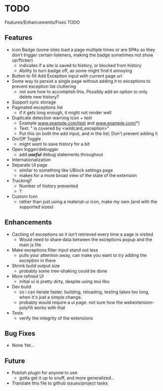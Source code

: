# TODO

Features/Enhancements/Fixes TODO

## Features

- Icon Badge (some sites load a page multiple times or are SPAs so they don't trigger certain listeners, making the badge sometimes not show up/flicker)
  - indicates if a site is saved to history, or blocked from history
  - Ability to turn badge off, as some might find it annoying
- Button to fill Add Exception input with current page url
- Some way to persist a single page without adding it to exceptions to prevent exception list cluttering
  - not sure how to accomplish this. Possibly add an option to only delete new history?
- Support sync storage
- Paginated exceptions list
  - if it gets long enough, it might not render well
- Duplicate detection warning icon + text
  - Example www.example.com/test and www.example.com/*)
  - Text: "<exception> is covered by <wildcard_exception>"
  - Put this on both the add input, and in the list; Don't prevent adding it
- On/Off Toggle
  - might want to save history for a bit
- Open logger/debugger
  - add ***useful*** debug statements throughout
- Internationalization
- Separate UI page
  - similar to something like UBlock settings page
  - makes for a more broad view of the state of the extension
- Tracking?
  - Number of history prevented
  - ?
- Custom Icon
  - rather than just using a material-ui icon, make my own (and with the supported sizes)

## Enhancements

- Caching of exceptions so it isn't retrieved every time a page is visited
  - Would need to share data between the exceptions popup and the main js file
- Make exceptions filter input stand out less
  - pulls your attention away, can make you want to try adding the exception in there
- Shrink build output size
  - probably some tree-shaking could be done
- More refined UI
  - initial ui is pretty dirty, despite using mui libs
- Dev build
  - so i can iterate faster. building, reloading, testing takes too long, when it's just a simple change.
  - probably would require a ui page. not sure how the webextension-polyfill works with that
- Tests
  - verify the integrity of the extensions

## Bug Fixes

- None Yet...

## Future

- Publish plugin for anyone to use
  - gotta get it up to snuff, and more generalized...
- Translate this file to github issues/project tasks
